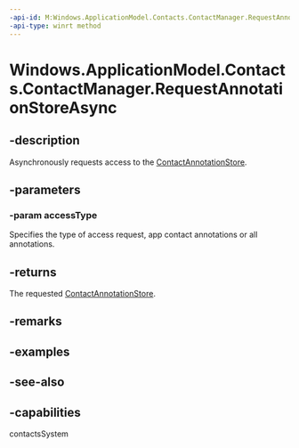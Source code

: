 ```yaml
---
-api-id: M:Windows.ApplicationModel.Contacts.ContactManager.RequestAnnotationStoreAsync(Windows.ApplicationModel.Contacts.ContactAnnotationStoreAccessType)
-api-type: winrt method
---
```


<!-- Method syntax
public Windows.Foundation.IAsyncOperation<Windows.ApplicationModel.Contacts.ContactAnnotationStore> RequestAnnotationStoreAsync(Windows.ApplicationModel.Contacts.ContactAnnotationStoreAccessType accessType)
-->

# Windows.ApplicationModel.Contacts.ContactManager.RequestAnnotationStoreAsync

## -description
Asynchronously requests access to the [ContactAnnotationStore](contactannotationstore.md).

## -parameters
### -param accessType
Specifies the type of access request, app contact annotations or all annotations.

## -returns
The requested [ContactAnnotationStore](contactannotationstore.md).

## -remarks

## -examples

## -see-also

## -capabilities
contactsSystem
